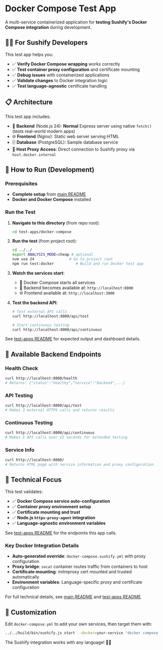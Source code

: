 # Docker Compose Test App

A multi-service containerized application for **testing Sushify's Docker Compose integration** during development.

## 👨‍💻 For Sushify Developers

This test app helps you:

- ✅ **Verify Docker Compose wrapping** works correctly
- ✅ **Test container proxy configuration** and certificate mounting
- ✅ **Debug issues** with containerized applications
- ✅ **Validate changes** to Docker integration logic
- ✅ **Test language-agnostic** certificate handling

## 📋 Architecture

This test app includes:

- 🔧 **Backend** (Node.js 24): **Normal** Express server using native `fetch()` (tests real-world modern apps)
- 🌐 **Frontend** (Nginx): Static web server serving HTML
- 🗄️ **Database** (PostgreSQL): Sample database service
- 🔗 **Host Proxy Access**: Direct connection to Sushify proxy via `host.docker.internal`

## 🚀 How to Run (Development)

### Prerequisites

- **Complete setup** from [main README](../../README.md#development-setup)
- **Docker and Docker Compose** installed

### Run the Test

1. **Navigate to this directory** (from repo root):

   ```bash
   cd test-apps/docker-compose
   ```

2. **Run the test** (from project root):

   ```bash
   cd ../../
   export ANALYSIS_MODE=cheap # optional
   nvm use 24                # Go to project root
   npm run test:docker          # Build and run Docker test app
   ```

3. **Watch the services start**:
   - 🐳 Docker Compose starts all services
   - 🔧 Backend becomes available at: `http://localhost:8000`
   - 🌐 Frontend available at: `http://localhost:3000`

4. **Test the backend API**:

   ```bash
   # Test external API calls
   curl http://localhost:8000/api/test

   # Start continuous testing
   curl http://localhost:8000/api/continuous
   ```

See [test-apps README](../README.md#what-youll-see) for expected output and dashboard details.

## 🔧 Available Backend Endpoints

### Health Check

```bash
curl http://localhost:8000/health
# Returns: {"status":"healthy","service":"backend",...}
```

### API Testing

```bash
curl http://localhost:8000/api/test
# Makes 3 external HTTPS calls and returns results
```

### Continuous Testing

```bash
curl http://localhost:8000/api/continuous
# Makes 5 API calls over 15 seconds for extended testing
```

### Service Info

```bash
curl http://localhost:8000/
# Returns HTML page with service information and proxy configuration
```

## 🧪 Technical Focus

This test validates:

- ✅ **Docker Compose service auto-configuration**
- ✅ **Container proxy environment setup**
- ✅ **Certificate mounting and trust**
- ✅ **Node.js `https-proxy-agent` integration**
- ✅ **Language-agnostic environment variables**

See [test-apps README](../README.md#common-test-endpoints) for the endpoints this app calls.

### Key Docker Integration Details

- **Auto-generated override**: `docker-compose.sushify.yml` with proxy configuration
- **Proxy bridge**: `socat` container routes traffic from containers to host
- **Certificate mounting**: mitmproxy cert mounted and trusted automatically
- **Environment variables**: Language-specific proxy and certificate configuration

For full technical details, see [main README](../../README.md) and [test-apps README](../README.md#language-agnostic-testing).

## 🔧 Customization

Edit `docker-compose.yml` to add your own services, then target them with:

```bash
../../build/bin/sushify.js start --docker=your-service "docker compose up"
```

The Sushify integration works with any language! 🍣✨
